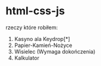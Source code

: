 # html-css-js
rzeczy które robiłem:
1. Kasyno ala Keydrop[*]
2. Papier-Kamień-Nożyce
3. Wisielec (Wymaga dokończenia)
4. Kalkulator
